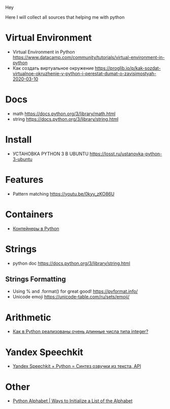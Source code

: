 Hey

Here I will collect all sources that helping me with python

# Virtual Environment

- Virtual Environment in Python https://www.datacamp.com/community/tutorials/virtual-environment-in-python
- Как создать виртуальное окружение https://proglib.io/p/kak-sozdat-virtualnoe-okruzhenie-v-python-i-perestat-dumat-o-zavisimostyah-2020-03-10

# Docs
- math https://docs.python.org/3/library/math.html
- string https://docs.python.org/3/library/string.html

# Install
- УСТАНОВКА PYTHON 3 В UBUNTU https://losst.ru/ustanovka-python-3-ubuntu

# Features
- Pattern matching https://youtu.be/0kyy_zKO86U

# Containers

- [Контейнеры в Python](https://youtu.be/Ms3d6M2GjwI)

# Strings
- python doc https://docs.python.org/3/library/string.html
## Strings Formatting
- Using % and .format() for great good! https://pyformat.info/
- Unicode emoji https://unicode-table.com/ru/sets/emoji/

# Arithmetic
- [Как в Python реализованы очень длинные числа типа integer?](https://habr.com/ru/company/otus/blog/489258/)

# Yandex Speechkit
- [Yandex Speechkit + Python = Синтез озвучки из текста, API](https://youtu.be/X9tDjQitINI)

# Other
- [Python Alphabet | Ways to Initialize a List of the Alphabet](https://www.pythonpool.com/python-alphabet/)


